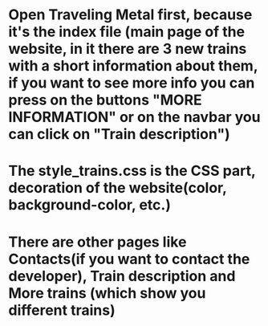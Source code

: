 # Open Traveling Metal first, because it's the index file (main page of the website, in it there are 3 new trains with a short information about them, if you want to see more info you can press on the buttons "MORE INFORMATION" or on the navbar you can click on "Train description") 
# The style_trains.css is the CSS part, decoration of the website(color, background-color, etc.)
# There are other pages like Contacts(if you want to contact the developer), Train description and More trains (which show you different trains)
